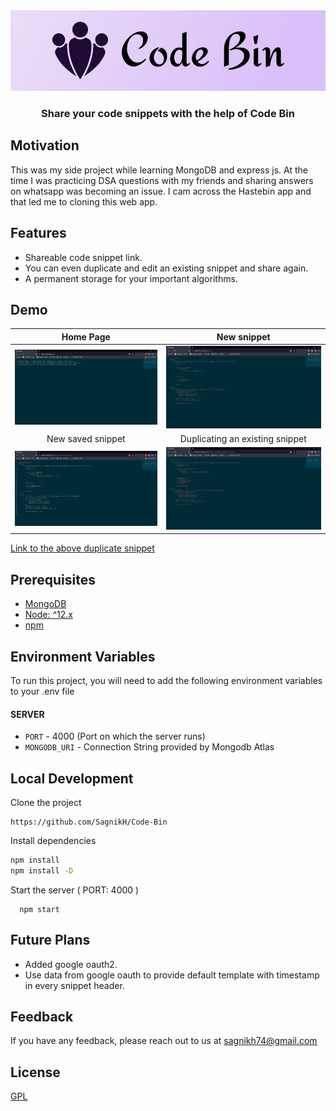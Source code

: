 <img src = "https://github.com/SagnikH/Code-Bin/blob/master/logoCodeBin.jpg">
<h3 align = "center">Share your code snippets with the help of Code Bin</h3>

## Motivation
This was my side project while learning MongoDB and express js. At the time I was practicing DSA questions with my friends and sharing answers on whatsapp was becoming an issue. I cam across the Hastebin app and that led me to cloning this web app.

## Features
- Shareable code snippet link.
- You can even duplicate and edit an existing snippet and share again.
- A permanent storage for your important algorithms.

## Demo

Home Page             |  New snippet
:-------------------------:|:-------------------------:
![](https://github.com/SagnikH/Code-Bin/blob/master/demo_pics/homepage.jpg)  |  ![](https://github.com/SagnikH/Code-Bin/blob/master/demo_pics/creation.jpg)
New saved snippet             |  Duplicating an existing snippet
![](https://github.com/SagnikH/Code-Bin/blob/master/demo_pics/new.jpg)  |  ![](https://github.com/SagnikH/Code-Bin/blob/master/demo_pics/duplication.jpg)

[Link to the above duplicate snippet](https://dipbin.herokuapp.com/620669ac9ae2bb3bdb0d8927)


## Prerequisites
- [MongoDB](https://docs.atlas.mongodb.com)
- [Node: ^12.x](https://nodejs.org/en)
- [npm](https://nodejs.org/en/download/package-manager)

## Environment Variables
To run this project, you will need to add the following environment variables to your .env file

#### SERVER
- `PORT` - 4000 (Port on which the server runs)
- `MONGODB_URI` - Connection String provided by Mongodb Atlas

## Local Development
Clone the project
```
https://github.com/SagnikH/Code-Bin
```
Install dependencies
```bash
npm install
npm install -D
```
Start the server ( PORT: 4000 )

```
  npm start
```

## Future Plans
- Added google oauth2.
- Use data from google oauth to provide default template with timestamp in every snippet header.

## Feedback

If you have any feedback, please reach out to us at sagnikh74@gmail.com

## License

[GPL](https://choosealicense.com/licenses/gpl-3.0/)
